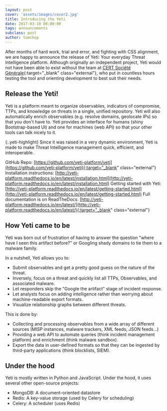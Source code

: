 ```yaml
---
layout: post
cover: 'assets/images/cover2.jpg'
title: Introducing the Yeti
date: 2017-03-10 08:00:00
tags: announcements
subclass: post
author: tomchop
---
```


After months of hard work, trial and error, and fighting with CSS alignment, we are happy to announce the release of Yeti: Your everyday Threat Intelligence platform. Although originally an independent project, Yeti would not have been able to exist without the team at [CERT Société Générale](https://cert.societegenerale.com/){:target="_blank" class="external"}, who put in countless hours testing the tool and orienting development to best suit their needs.

<!--more-->

## Release the Yeti!

Yeti is a platform meant to organize observables, indicators of compromise, TTPs, and knowledge on threats in a single, unified repository. Yeti will also automatically enrich observables (e.g. resolve domains, geolocate IPs) so that you don't have to. Yeti provides an interface for humans (shiny Bootstrap-based UI) and one for machines (web API) so that your other tools can talk nicely to it.

{:.yeti-highlight}
Since it was raised in a very dynamic environment, Yeti is made to make Threat Intelligence management quick, efficient, and interoperable.

GitHub Repo: [https://github.com/yeti-platform/yeti](https://github.com/yeti-platform/yeti){:target="_blank" class="external"}
Installation instructions: [http://yeti-platform.readthedocs.io/en/latest/installation.html](http://yeti-platform.readthedocs.io/en/latest/installation.html)
Getting started with Yeti: [http://yeti-platform.readthedocs.io/en/latest/getting-started.html](http://yeti-platform.readthedocs.io/en/latest/getting-started.html)
Full documentation is on ReadTheDocs: [http://yeti-platform.readthedocs.io/en/latest/](http://yeti-platform.readthedocs.io/en/latest/){:target="_blank" class="external"}


## How Yeti came to be

Yeti was born out of frustration of having to answer the question "where have I seen this artifact before?" or Googling shady domains to tie them to a malware family.

In a nutshell, Yeti allows you to:

* Submit observables and get a pretty good guess on the nature of the threat.
* Inversely, focus on a threat and quickly list all TTPs, Observables, and
  associated malware.
* Let responders skip the "Google the artifact" stage of incident response.
* Let analysts focus on adding intelligence rather than worrying about
  machine-readable export formats.
* Visualize relationship graphs between different threats.

This is done by:

* Collecting and processing observables from a wide array of different sources
  (MISP instances, malware trackers, XML feeds, JSON feeds...)
* Providing a web API to automate queries (think incident management platform)
  and enrichment (think malware sandbox).
* Export the data in user-defined formats so that they can be ingested by
  third-party applications (think blocklists, SIEM).

## Under the hood

Yeti is mostly written in Python and JavaScript. Under the hood, it uses several other open-source projects:

* MongoDB: A document-oriented datastore
* Redis: A key-value storage (used by Celery for scheduling)
* Celery: A scheduler (uses Redis)

